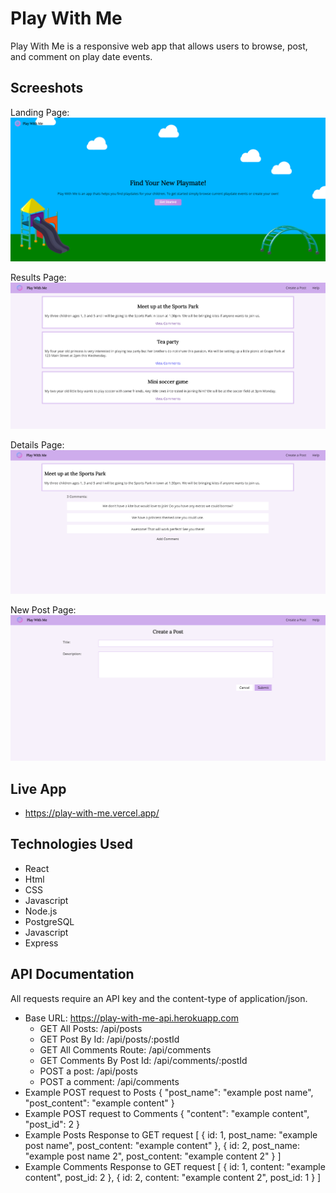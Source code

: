 # Play With Me
Play With Me is a responsive web app that allows users to browse, post, and comment on play date events.

## Screeshots
Landing Page: 
![Landing Page](./project-screenshots/landing-page.png)

Results Page: 
![Results Page](./project-screenshots/results-page.png)

Details Page:
![Details Page](./project-screenshots/details-page.png)

New Post Page:
![New Post Page](./project-screenshots/new-post-page.png)

## Live App
- https://play-with-me.vercel.app/

## Technologies Used
- React
- Html
- CSS
- Javascript
- Node.js
- PostgreSQL
- Javascript
- Express

## API Documentation
All requests require an API key and the content-type of application/json. 
- Base URL: https://play-with-me-api.herokuapp.com
    - GET All Posts: /api/posts
    - GET Post By Id: /api/posts/:postId
    - GET All Comments Route: /api/comments
    - GET Comments By Post Id: /api/comments/:postId
    - POST a post: /api/posts
    - POST a comment: /api/comments
- Example POST request to Posts
    {
        "post_name": "example post name",
        "post_content": "example content"
    }
- Example POST request to Comments
    {
        "content": "example content",
        "post_id": 2
    }
- Example Posts Response to GET request
    [
        {
            id: 1,
            post_name: "example post name",
            post_content: "example content"
        },
        {
            id: 2,
            post_name: "example post name 2",
            post_content: "example content 2"
        }
    ]
- Example Comments Response to GET request
     [
        {
            id: 1,
            content: "example content",
            post_id: 2
        },
        {
            id: 2,
            content: "example content 2",
            post_id: 1
        }
    ]

